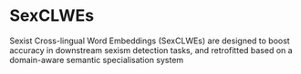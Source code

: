 # SexCLWEs

Sexist Cross-lingual Word Embeddings (SexCLWEs) are designed to boost accuracy in downstream sexism detection tasks, and retrofitted based on a domain-aware semantic specialisation system
